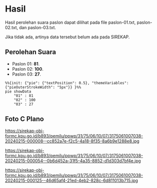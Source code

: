 # Hasil

Hasil perolehan suara paslon dapat dilihat pada file paslon-01.txt, paslon-02.txt, dan paslon-03.txt.

Jika tidak ada, artinya data tersebut belum ada pada SIREKAP.

## Perolehan Suara

 * Paslon 01: **81**.
 * Paslon 02: **100**.
 * Paslon 03: **27**.

```mermaid
%%{init: {"pie": {"textPosition": 0.5}, "themeVariables": {"pieOuterStrokeWidth": "5px"}} }%%
pie showData
    "01" : 81
    "02" : 100
    "03" : 27
```
## Foto C Plano

https://sirekap-obj-formc.kpu.go.id/b893/pemilu/ppwp/31/75/06/10/07/3175061007038-20240215-000008--cc852a7e-f2c5-4a18-8f35-8a6b9e1288e8.jpg

https://sirekap-obj-formc.kpu.go.id/b893/pemilu/ppwp/31/75/06/10/07/3175061007038-20240215-000054--0b6d452a-31f5-4a35-8852-d1d303d7bf4e.jpg

https://sirekap-obj-formc.kpu.go.id/b893/pemilu/ppwp/31/75/06/10/07/3175061007038-20240215-000125--46d65af4-21ed-4eb2-828c-6d811013b715.jpg
